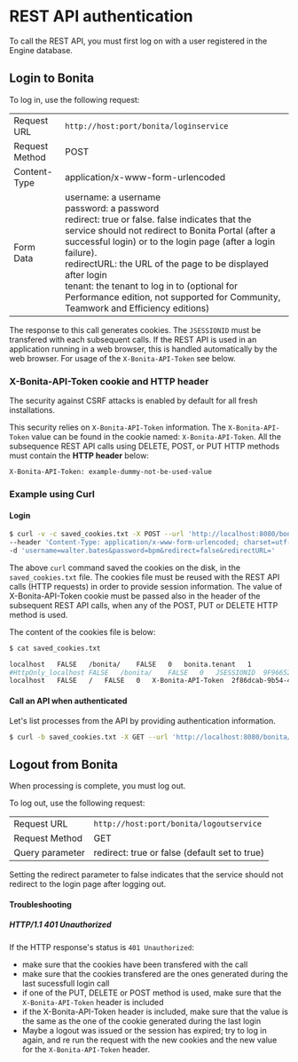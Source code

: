 # REST API authentication

To call the REST API, you must first log on with a user registered in the Engine database.

## Login to Bonita

To log in, use the following request:

|                |                                                                                                                                                                                                                                                                                                                                                                                                                                    |
| :------------- | :--------------------------------------------------------------------------------------------------------------------------------------------------------------------------------------------------------------------------------------------------------------------------------------------------------------------------------------------------------------------------------------------------------------------------------- |
| Request URL    | `http://host:port/bonita/loginservice`                                                                                                                                                                                                                                                                                                                                                                                             |
| Request Method | POST                                                                                                                                                                                                                                                                                                                                                                                                                               |
| Content-Type   | application/x-www-form-urlencoded                                                                                                                                                                                                                                                                                                                                                                                                  |
| Form Data      | username: a username<br/>password: a password <br/>redirect: true or false. false indicates that the service should not redirect to Bonita Portal (after a successful login) or to the login page (after a login failure).<br/>redirectURL: the URL of the page to be displayed after login <br/>tenant: the tenant to log in to (optional for Performance edition, not supported for Community, Teamwork and Efficiency editions) |

The response to this call generates cookies.
The `JSESSIONID` must be transfered with each subsequent calls. If the REST API is used in an application running in a web browser, this is handled automatically by the web browser.
For usage of the `X-Bonita-API-Token` see below.

### X-Bonita-API-Token cookie and HTTP header

The security against CSRF attacks is enabled by default for all fresh installations.

This security relies on `X-Bonita-API-Token` information. The `X-Bonita-API-Token` value can be found in the cookie named: `X-Bonita-API-Token`. All the subsequence REST API calls using DELETE, POST, or PUT HTTP methods must contain the **HTTP header** below:

```
X-Bonita-API-Token: example-dummy-not-be-used-value
```

### Example using Curl

#### Login

```bash
$ curl -v -c saved_cookies.txt -X POST --url 'http://localhost:8080/bonita/loginservice' \
--header 'Content-Type: application/x-www-form-urlencoded; charset=utf-8' -o /dev/null \
-d 'username=walter.bates&password=bpm&redirect=false&redirectURL='
```

The above `curl` command saved the cookies on the disk, in the `saved_cookies.txt` file.
The cookies file must be reused with the REST API calls (HTTP requests) in order to provide session information.
The value of X-Bonita-API-Token cookie must be passed also in the header of the subsequent REST API calls, when any of the POST, PUT or DELETE HTTP method is used.

The content of the cookies file is below:

```bash
$ cat saved_cookies.txt

localhost	FALSE	/bonita/	FALSE	0	bonita.tenant	1
#HttpOnly_localhost	FALSE	/bonita/	FALSE	0	JSESSIONID	9F9665280B367259AC421378B69C3244
localhost	FALSE	/	FALSE	0	X-Bonita-API-Token	2f86dcab-9b54-45e6-8eb1-f82c2a2f8e25
```

#### Call an API when authenticated

Let's list processes from the API by providing authentication information.

```bash
$ curl -b saved_cookies.txt -X GET --url 'http://localhost:8080/bonita/API/bpm/process?c=100&p=0'
```

## Logout from Bonita

When processing is complete, you must log out.

To log out, use the following request:

|                 |                                               |
| :-------------- | :-------------------------------------------- |
| Request URL     | `http://host:port/bonita/logoutservice`       |
| Request Method  | GET                                           |
| Query parameter | redirect: true or false (default set to true) |

Setting the redirect parameter to false indicates that the service should not redirect to the login page after logging out.

#### Troubleshooting

##### HTTP/1.1 401 Unauthorized

If the HTTP response's status is `401 Unauthorized`:

- make sure that the cookies have been transfered with the call
- make sure that the cookies transfered are the ones generated during the last sucessfull login call
- if one of the PUT, DELETE or POST method is used, make sure that the `X-Bonita-API-Token` header is included
- if the X-Bonita-API-Token header is included, make sure that the value is the same as the one of the cookie generated during the last login
- Maybe a logout was issued or the session has expired; try to log in again, and re run the request with the new cookies and the new value for the `X-Bonita-API-Token` header.
